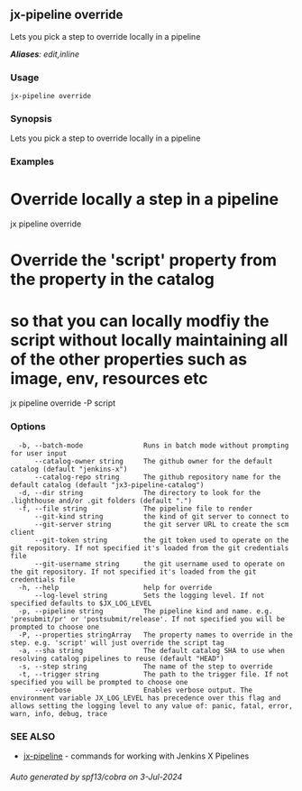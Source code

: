 ## jx-pipeline override

Lets you pick a step to override locally in a pipeline

***Aliases**: edit,inline*

### Usage

```
jx-pipeline override
```

### Synopsis

Lets you pick a step to override locally in a pipeline

### Examples

  # Override locally a step in a pipeline
  jx pipeline override
  
  # Override the 'script' property from the property in the catalog
  # so that you can locally modfiy the script without locally maintaining all of the other properties such as image, env, resources etc
  jx pipeline override -P script

### Options

```
  -b, --batch-mode               Runs in batch mode without prompting for user input
      --catalog-owner string     The github owner for the default catalog (default "jenkins-x")
      --catalog-repo string      The github repository name for the default catalog (default "jx3-pipeline-catalog")
  -d, --dir string               The directory to look for the .lighthouse and/or .git folders (default ".")
  -f, --file string              The pipeline file to render
      --git-kind string          the kind of git server to connect to
      --git-server string        the git server URL to create the scm client
      --git-token string         the git token used to operate on the git repository. If not specified it's loaded from the git credentials file
      --git-username string      the git username used to operate on the git repository. If not specified it's loaded from the git credentials file
  -h, --help                     help for override
      --log-level string         Sets the logging level. If not specified defaults to $JX_LOG_LEVEL
  -p, --pipeline string          The pipeline kind and name. e.g. 'presubmit/pr' or 'postsubmit/release'. If not specified you will be prompted to choose one
  -P, --properties stringArray   The property names to override in the step. e.g. 'script' will just override the script tag
  -a, --sha string               The default catalog SHA to use when resolving catalog pipelines to reuse (default "HEAD")
  -s, --step string              The name of the step to override
  -t, --trigger string           The path to the trigger file. If not specified you will be prompted to choose one
      --verbose                  Enables verbose output. The environment variable JX_LOG_LEVEL has precedence over this flag and allows setting the logging level to any value of: panic, fatal, error, warn, info, debug, trace
```

### SEE ALSO

* [jx-pipeline](jx-pipeline.md)	 - commands for working with Jenkins X Pipelines

###### Auto generated by spf13/cobra on 3-Jul-2024
